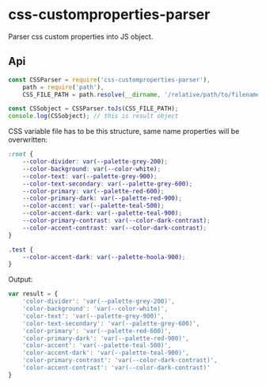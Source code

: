 # css-customproperties-parser
Parser css custom properties into JS object.

## Api

```javascript
const CSSParser = require('css-customproperties-parser'),
	path = require('path'),
	CSS_FILE_PATH = path.resolve(__dirname, '/relative/path/to/filename.css');

const CSSobject = CSSParser.toJs(CSS_FILE_PATH);
console.log(CSSobject); // this is result object
```


CSS variable file has to be this structure, same name properties will be overwritten:

```css
:root {
	--color-divider: var(--palette-grey-200);
	--color-background: var(--color-white);
	--color-text: var(--palette-grey-900);
	--color-text-secondary: var(--palette-grey-600);
	--color-primary: var(--palette-red-600);
	--color-primary-dark: var(--palette-red-900);
	--color-accent: var(--palette-teal-500);
	--color-accent-dark: var(--palette-teal-900);
	--color-primary-contrast: var(--color-dark-contrast);
	--color-accent-contrast: var(--color-dark-contrast);
}

.test { 
	--color-accent-dark: var(--palette-hoola-900);
}
```

Output: 
```javascript
var result = { 
	'color-divider': 'var(--palette-grey-200)',
	'color-background': 'var(--color-white)',
	'color-text': 'var(--palette-grey-900)',
	'color-text-secondary': 'var(--palette-grey-600)',
	'color-primary': 'var(--palette-red-600)',
	'color-primary-dark': 'var(--palette-red-900)',
	'color-accent': 'var(--palette-teal-500)',
	'color-accent-dark': 'var(--palette-teal-900)',
	'color-primary-contrast': 'var(--color-dark-contrast)',
	'color-accent-contrast': 'var(--color-dark-contrast)' 
}
```

